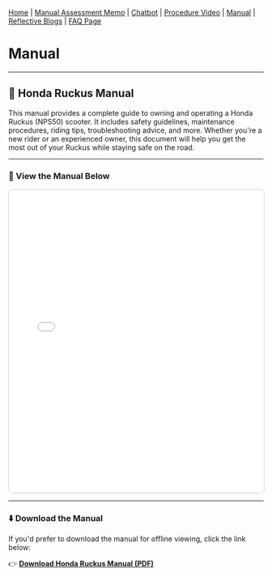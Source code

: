 [Home](index.md) | [Manual Assessment Memo](manual_assessment_memo.md) | [Chatbot](chatbot.md) | [Procedure Video](procedure_video.md) | [Manual](manual.md) | [Reflective Blogs](reflective_blogs.md) | [FAQ Page](FAQ_Page.md) 

# Manual 

---

## 📘 Honda Ruckus Manual

This manual provides a complete guide to owning and operating a Honda Ruckus (NPS50) scooter. It includes safety guidelines, maintenance procedures, riding tips, troubleshooting advice, and more. Whether you're a new rider or an experienced owner, this document will help you get the most out of your Ruckus while staying safe on the road.

---

### 📄 View the Manual Below

<iframe src="Manual.pdf" width="100%" height="600px" style="border: 1px solid #ccc; border-radius: 8px;">
  <p>Your browser does not support PDF viewing. 
  <a href="Manual.pdf">Download the PDF</a>.</p>
</iframe>

---

### ⬇️ Download the Manual

If you'd prefer to download the manual for offline viewing, click the link below:

👉 [**Download Honda Ruckus Manual (PDF)**](Manual.pdf)
